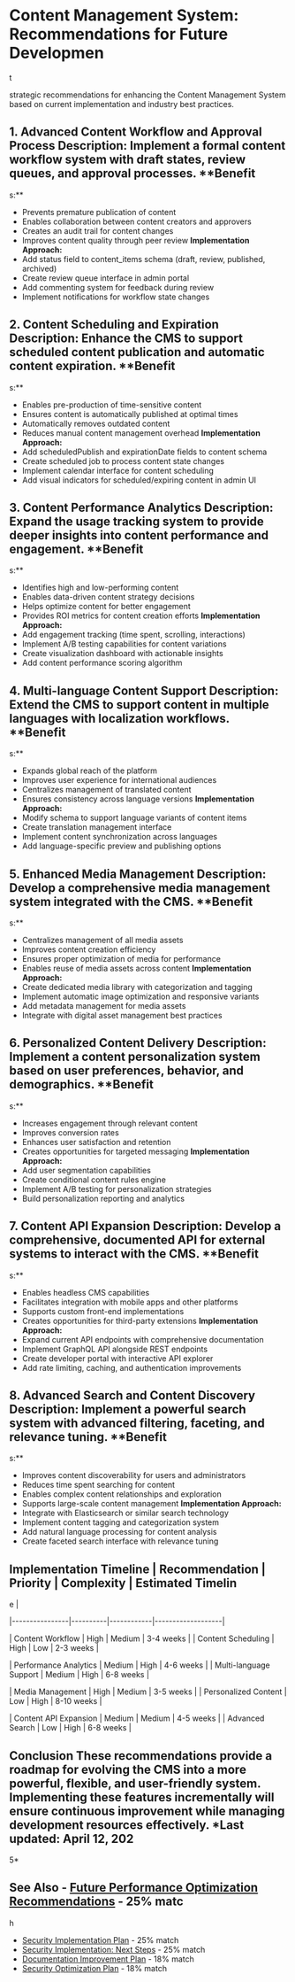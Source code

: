 # Content Management System: Recommendations for Future Developmen

t

 strategic recommendations for enhancing the Content Management System based on current implementation and industry best practices.

## 1. Advanced Content Workflow and Approval Process **Description:** Implement a formal content workflow system with draft states, review queues, and approval processes. **Benefit

s:**

- Prevents premature publication of content
- Enables collaboration between content creators and approvers
- Creates an audit trail for content changes
- Improves content quality through peer review **Implementation Approach:**
- Add status field to content_items schema (draft, review, published, archived)
- Create review queue interface in admin portal
- Add commenting system for feedback during review
- Implement notifications for workflow state changes

## 2. Content Scheduling and Expiration **Description:** Enhance the CMS to support scheduled content publication and automatic content expiration. **Benefit

s:**

- Enables pre-production of time-sensitive content
- Ensures content is automatically published at optimal times
- Automatically removes outdated content
- Reduces manual content management overhead **Implementation Approach:**
- Add scheduledPublish and expirationDate fields to content schema
- Create scheduled job to process content state changes
- Implement calendar interface for content scheduling
- Add visual indicators for scheduled/expiring content in admin UI

## 3. Content Performance Analytics **Description:** Expand the usage tracking system to provide deeper insights into content performance and engagement. **Benefit

s:**

- Identifies high and low-performing content
- Enables data-driven content strategy decisions
- Helps optimize content for better engagement
- Provides ROI metrics for content creation efforts **Implementation Approach:**
- Add engagement tracking (time spent, scrolling, interactions)
- Implement A/B testing capabilities for content variations
- Create visualization dashboard with actionable insights
- Add content performance scoring algorithm

## 4. Multi-language Content Support **Description:** Extend the CMS to support content in multiple languages with localization workflows. **Benefit

s:**

- Expands global reach of the platform
- Improves user experience for international audiences
- Centralizes management of translated content
- Ensures consistency across language versions **Implementation Approach:**
- Modify schema to support language variants of content items
- Create translation management interface
- Implement content synchronization across languages
- Add language-specific preview and publishing options

## 5. Enhanced Media Management **Description:** Develop a comprehensive media management system integrated with the CMS. **Benefit

s:**

- Centralizes management of all media assets
- Improves content creation efficiency
- Ensures proper optimization of media for performance
- Enables reuse of media assets across content **Implementation Approach:**
- Create dedicated media library with categorization and tagging
- Implement automatic image optimization and responsive variants
- Add metadata management for media assets
- Integrate with digital asset management best practices

## 6. Personalized Content Delivery **Description:** Implement a content personalization system based on user preferences, behavior, and demographics. **Benefit

s:**

- Increases engagement through relevant content
- Improves conversion rates
- Enhances user satisfaction and retention
- Creates opportunities for targeted messaging **Implementation Approach:**
- Add user segmentation capabilities
- Create conditional content rules engine
- Implement A/B testing for personalization strategies
- Build personalization reporting and analytics

## 7. Content API Expansion **Description:** Develop a comprehensive, documented API for external systems to interact with the CMS. **Benefit

s:**

- Enables headless CMS capabilities
- Facilitates integration with mobile apps and other platforms
- Supports custom front-end implementations
- Creates opportunities for third-party extensions **Implementation Approach:**
- Expand current API endpoints with comprehensive documentation
- Implement GraphQL API alongside REST endpoints
- Create developer portal with interactive API explorer
- Add rate limiting, caching, and authentication improvements

## 8. Advanced Search and Content Discovery **Description:** Implement a powerful search system with advanced filtering, faceting, and relevance tuning. **Benefit

s:**

- Improves content discoverability for users and administrators
- Reduces time spent searching for content
- Enables complex content relationships and exploration
- Supports large-scale content management **Implementation Approach:**
- Integrate with Elasticsearch or similar search technology
- Implement content tagging and categorization system
- Add natural language processing for content analysis
- Create faceted search interface with relevance tuning

## Implementation Timeline | Recommendation | Priority | Complexity | Estimated Timelin

e |

|----------------|----------|------------|-------------------|

| Content Workflow | High | Medium | 3-4 weeks |
| Content Scheduling | High | Low | 2-3 weeks |

| Performance Analytics | Medium | High | 4-6 weeks |
| Multi-language Support | Medium | High | 6-8 weeks |

| Media Management | High | Medium | 3-5 weeks |
| Personalized Content | Low | High | 8-10 weeks |

| Content API Expansion | Medium | Medium | 4-5 weeks |
| Advanced Search | Low | High | 6-8 weeks |

## Conclusion These recommendations provide a roadmap for evolving the CMS into a more powerful, flexible, and user-friendly system. Implementing these features incrementally will ensure continuous improvement while managing development resources effectively. *Last updated: April 12, 202

5*

## See Also - [Future Performance Optimization Recommendations](FUTURE_PERFORMANCE_RECOMMENDATIONS.md) - 25% matc

h

- [Security Implementation Plan](SECURITY-IMPLEMENTATION-PLAN.md) - 25% match
- [Security Implementation: Next Steps](SECURITY-NEXT-STEPS.md) - 25% match
- [Documentation Improvement Plan](DOCUMENTATION_IMPROVEMENT_PLAN.md) - 18% match
- [Security Optimization Plan](SECURITY-OPTIMIZATION-PLAN.md) - 18% match